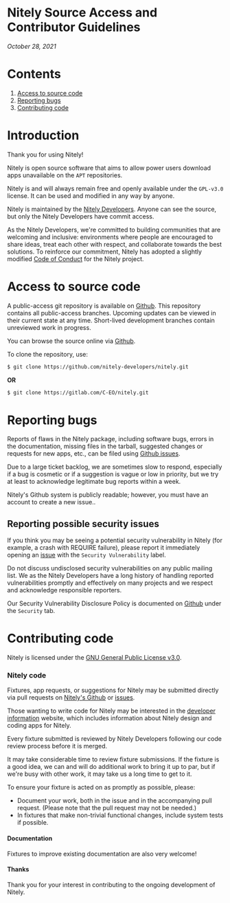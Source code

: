 # Nitely Source Access and Contributor Guidelines
*October 28, 2021*

# Contents

1. [Access to source code](#source-access)
1. [Reporting bugs](#reporting-bugs)
1. [Contributing code](#contributing)

# Introduction

Thank you for using Nitely!

Nitely is open source software that aims to allow power users download apps unavailable on the `APT` repositories.


Nitely is and will always remain free and openly available under the `GPL-v3.0` license.  It can be
used and modified in any way by anyone.

Nitely is maintained by the [Nitely Developers](https://github.com/nitely-developers).
Anyone can see the source, but only the Nitely Developers have commit access.

As the Nitely Developers, we're committed to
building communities that are welcoming and inclusive: environments where people
are encouraged to share ideas, treat each other with respect, and collaborate
towards the best solutions. To reinforce our commitment, Nitely
has adopted a slightly modified [Code of Conduct](https://github.com/Nitely-Developers/nitely/blob/master/docs/code_of_conduct.md)
for the Nitely project.

# <a name="source-access"></a>Access to source code

A public-access git repository is available on
[Github](https://github.com/nitely-developers/nitely).  This repository
contains all public-access branches. Upcoming updates can be viewed in
their current state at any time.  Short-lived development branches
contain unreviewed work in progress.

You can browse the source online via
[Github](https://github.com/nitely-developers/nitely/tree/master).

To clone the repository, use:

```bash
$ git clone https://github.com/nitely-developers/nitely.git
```

**OR**

```bash
$ git clone https://gitlab.com/C-EO/nitely.git
```


# <a name="reporting-bugs"></a>Reporting bugs

Reports of flaws in the Nitely package, including software bugs, errors
in the documentation, missing files in the tarball, suggested changes
or requests for new apps, etc., can be filed using
[Github issues](https://github.com/nitely-developers/nitely/issues).

Due to a large ticket backlog, we are sometimes slow to respond,
especially if a bug is cosmetic or if a suggestion is vague or
low in priority, but we try at least to acknowledge legitimate
bug reports within a week.

Nitely's Github system is publicly readable; however, you must have
an account to create a new issue..

## Reporting possible security issues

If you think you may be seeing a potential security vulnerability in Nitely
(for example, a crash with REQUIRE failure), please
report it immediately opening an [issue](https://github.com/nitely-developers/nitely/issues/new/choose) with the `Security Vulnerability` label. 

Do not discuss undisclosed security vulnerabilities on any public mailing list.
We as the Nitely Developers have a long history of handling reported vulnerabilities promptly and
effectively on many projects and we respect and acknowledge responsible reporters.

Our Security Vulnerability Disclosure Policy is documented on
[Github](https://github.com/nitely-developers/nitely/security/policy) under the `Security` tab.

# <a name="contributing"></a>Contributing code

Nitely is licensed under the
[GNU General Public License v3.0](https://github.com/nitely-developers/nitely/blob/tree/master/LICENSE.md).

### <a name="nitely-code"></a>Nitely code

Fixtures, app requests, or suggestions for Nitely may be submitted directly via pull requests on
[Nitely's Github](https://github.com/nitely-developers/pulls) or [issues](https://github.com/nitely-developers/nitely/issues).

Those wanting to write code for Nitely may be interested in the
[developer information](https://docs.nitely.vercel.app) website, which includes information
about Nitely design and coding apps for Nitely.

Every fixture submitted is reviewed by Nitely Developers following our
code review process before it is merged.

It may take considerable time to review fixture submissions.  If the fixture is a good
idea, we can and will do additional work to bring it up to par, but if
we're busy with other work, it may take us a long time to get to it.

To ensure your fixture is acted on as promptly as possible, please:

* Document your work, both in the issue and in the
  accompanying pull request. (Please note that the pull request may not be needed.)
* In fixtures that make non-trivial functional changes, include system
  tests if possible.

#### Documentation

Fixtures to improve existing documentation are also very welcome!

#### Thanks

Thank you for your interest in contributing to the ongoing development
of Nitely.
